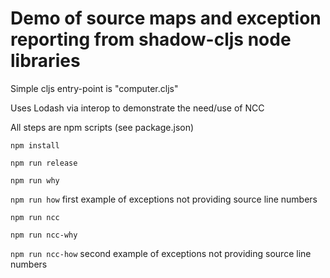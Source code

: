 # Demo of source maps and exception reporting from shadow-cljs node libraries

Simple cljs entry-point is "computer.cljs"

Uses Lodash via interop to demonstrate the need/use of NCC

All steps are npm scripts (see package.json)

`npm install`

`npm run release`

`npm run why`

`npm run how`  first example of exceptions not providing source line numbers

`npm run ncc`

`npm run ncc-why`

`npm run ncc-how`   second example of exceptions not providing source line numbers
